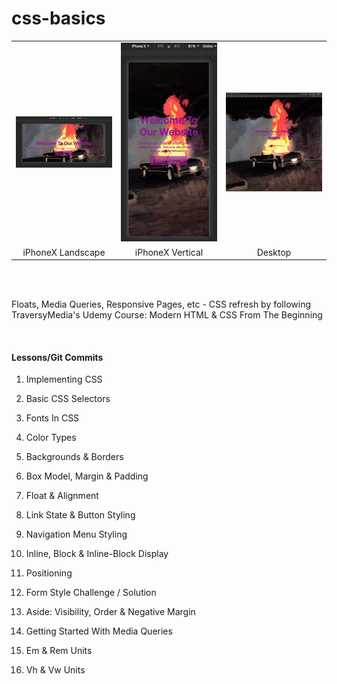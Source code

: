 # css-basics

<table style="text-align: center;">
  <tr>
    <td width=32%><img src="img/previewLandscape.png" alt="iPhoneX landscape screenshot from vh & vw exercize" ></td>
    <td width=32%><img src="img/previewVertical.png" alt="iPhoneX vertical orientation screenshot from vh & vw exercize" ></td>
    <td width=32%><img src="img/preview.png" alt="Desktop screenshot from vh & vw exercize" ></td>
  </tr>
  <tr>
    <td>iPhoneX Landscape</td>
    <td>iPhoneX Vertical</td>
    <td>Desktop</td>
  </tr>
 </table>
 
<br>
<br>

Floats, Media Queries, Responsive Pages, etc - CSS refresh by following TraversyMedia's Udemy Course: Modern HTML & CSS From The Beginning

<br>

#### Lessons/Git Commits

1. Implementing CSS

1. Basic CSS Selectors

1. Fonts In CSS

1. Color Types

1. Backgrounds & Borders

1. Box Model, Margin & Padding

1. Float & Alignment

1. Link State & Button Styling

1. Navigation Menu Styling

1. Inline, Block & Inline-Block Display

1. Positioning

1. Form Style Challenge / Solution

1. Aside: Visibility, Order & Negative Margin

1. Getting Started With Media Queries

1. Em & Rem Units

1. Vh & Vw Units